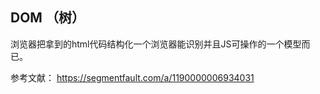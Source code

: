 ## DOM （树）

浏览器把拿到的html代码结构化一个浏览器能识别并且JS可操作的一个模型而已。

参考文献： 
https://segmentfault.com/a/1190000006934031
